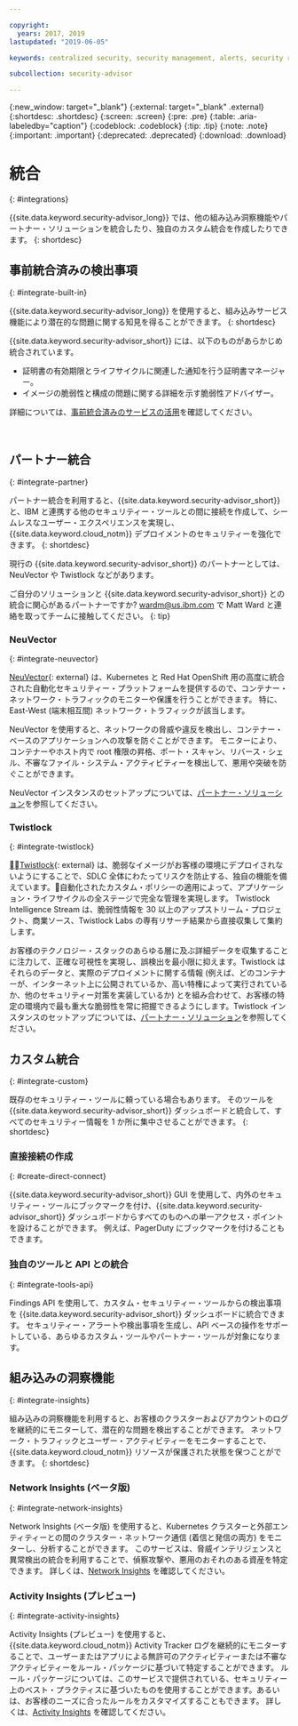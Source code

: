 ```yaml
---

copyright:
  years: 2017, 2019
lastupdated: "2019-06-05"

keywords: centralized security, security management, alerts, security risk, insights, threat detection

subcollection: security-advisor

---
```


{:new_window: target="_blank"}
{:external: target="_blank" .external}
{:shortdesc: .shortdesc}
{:screen: .screen}
{:pre: .pre}
{:table: .aria-labeledby="caption"}
{:codeblock: .codeblock}
{:tip: .tip}
{:note: .note}
{:important: .important}
{:deprecated: .deprecated}
{:download: .download}


# 統合
{: #integrations}

{{site.data.keyword.security-advisor_long}} では、他の組み込み洞察機能やパートナー・ソリューションを統合したり、独自のカスタム統合を作成したりできます。
{: shortdesc}


## 事前統合済みの検出事項
{: #integrate-built-in}

{{site.data.keyword.security-advisor_long}} を使用すると、組み込みサービス機能により潜在的な問題に関する知見を得ることができます。
{: shortdesc}


{{site.data.keyword.security-advisor_short}} には、以下のものがあらかじめ統合されています。

* 証明書の有効期限とライフサイクルに関連した通知を行う証明書マネージャー。
* イメージの脆弱性と構成の問題に関する詳細を示す脆弱性アドバイザー。

詳細については、[事前統合済みのサービスの活用](/docs/services/security-advisor?topic=security-advisor-setup-services)を確認してください。

</br>

## パートナー統合
{: #integrate-partner}

パートナー統合を利用すると、{{site.data.keyword.security-advisor_short}} と、IBM と連携する他のセキュリティー・ツールとの間に接続を作成して、シームレスなユーザー・エクスペリエンスを実現し、{{site.data.keyword.cloud_notm}} デプロイメントのセキュリティーを強化できます。
{: shortdesc}

現行の {{site.data.keyword.security-advisor_short}} のパートナーとしては、NeuVector や Twistlock などがあります。

ご自分のソリューションと {{site.data.keyword.security-advisor_short}} との統合に関心があるパートナーですか? wardm@us.ibm.com で Matt Ward と連絡を取ってチームに接触してください。
{: tip}

### NeuVector
{: #integrate-neuvector}

[NeuVector](https://neuvector.com){: external} は、Kubernetes と Red Hat OpenShift 用の高度に統合された自動化セキュリティー・プラットフォームを提供するので、コンテナー・ネットワーク・トラフィックのモニターや保護を行うことができます。 特に、East-West (端末相互間) ネットワーク・トラフィックが該当します。

NeuVector を使用すると、ネットワークの脅威や違反を検出し、コンテナー・ベースのアプリケーションへの攻撃を防ぐことができます。 モニターにより、コンテナーやホスト内で root 権限の昇格、ポート・スキャン、リバース・シェル、不審なファイル・システム・アクティビティーを検出して、悪用や突破を防ぐことができます。

NeuVector インスタンスのセットアップについては、[パートナー・ソリューション](/docs/services/security-advisor?topic=security-advisor-setup-partner#setup-neuvector)を参照してください。


### Twistlock
{: #integrate-twistlock}

[Twistlock](https://www.twistlock.com){: external} は、脆弱なイメージがお客様の環境にデプロイされないようにすることで、SDLC 全体にわたってリスクを防止する、独自の機能を備えています。自動化されたカスタム・ポリシーの適用によって、アプリケーション・ライフサイクルの全ステージで完全な管理を実現します。 Twistlock Intelligence Stream は、脆弱性情報を 30 以上のアップストリーム・プロジェクト、商業ソース、Twistlock Labs の専有リサーチ結果から直接収集して集約します。

お客様のテクノロジー・スタックのあらゆる層に及ぶ詳細データを収集することに注力して、正確な可視性を実現し、誤検出を最小限に抑えます。Twistlock はそれらのデータと、実際のデプロイメントに関する情報 (例えば、どのコンテナーが、インターネット上に公開されているか、高い特権によって実行されているか、他のセキュリティー対策を実装しているか) とを組み合わせて、お客様の特定の環境内で最も重大な脆弱性を常に把握できるようにします。Twistlock インスタンスのセットアップについては、[パートナー・ソリューション](/docs/services/security-advisor?topic=security-advisor-setup-partner#setup-twistlock)を参照してください。
</br>


## カスタム統合
{: #integrate-custom}

既存のセキュリティー・ツールに頼っている場合もあります。 そのツールを {{site.data.keyword.security-advisor_short}} ダッシュボードと統合して、すべてのセキュリティー情報を 1 か所に集中させることができます。
{: shortdesc}

### 直接接続の作成
{: #create-direct-connect}

{{site.data.keyword.security-advisor_short}} GUI を使用して、内外のセキュリティー・ツールにブックマークを付け、{{site.data.keyword.security-advisor_short}} ダッシュボードからすべてのものへの単一アクセス・ポイントを設けることができます。 例えば、PagerDuty にブックマークを付けることもできます。

### 独自のツールと API との統合
{: #integrate-tools-api}

Findings API を使用して、カスタム・セキュリティー・ツールからの検出事項を {{site.data.keyword.security-advisor_short}} ダッシュボードに統合できます。 セキュリティー・アラートや検出事項を生成し、API ベースの操作をサポートしている、あらゆるカスタム・ツールやパートナー・ツールが対象になります。

## 組み込みの洞察機能
{: #integrate-insights}

組み込みの洞察機能を利用すると、お客様のクラスターおよびアカウントのログを継続的にモニターして、潜在的な問題を検出することができます。 ネットワーク・トラフィックとユーザー・アクティビティーをモニターすることで、{{site.data.keyword.cloud_notm}} リソースが保護された状態を保つことができます。
{: shortdesc}

### Network Insights (ベータ版)
{: #integrate-network-insights}

Network Insights (ベータ版) を使用すると、Kubernetes クラスターと外部エンティティーとの間のクラスター・ネットワーク通信 (着信と発信の両方) をモニターし、分析することができます。 このサービスは、脅威インテリジェンスと異常検出の統合を利用することで、偵察攻撃や、悪用のおそれのある資産を特定できます。 詳しくは、[Network Insights](/docs/services/security-advisor?topic=security-advisor-network) を確認してください。

### Activity Insights (プレビュー)
{: #integrate-activity-insights}

Activity Insights (プレビュー) を使用すると、{{site.data.keyword.cloud_notm}} Activity Tracker ログを継続的にモニターすることで、ユーザーまたはアプリによる無許可のアクティビティーまたは不審なアクティビティーをルール・パッケージに基づいて特定することができます。 ルール・パッケージについては、このサービスで提供されている、セキュリティー上のベスト・プラクティスに基づいたものを使用することができます。あるいは、お客様のニーズに合ったルールをカスタマイズすることもできます。 詳しくは、[Activity Insights](/docs/services/security-advisor?topic=security-advisor-activity) を確認してください。
